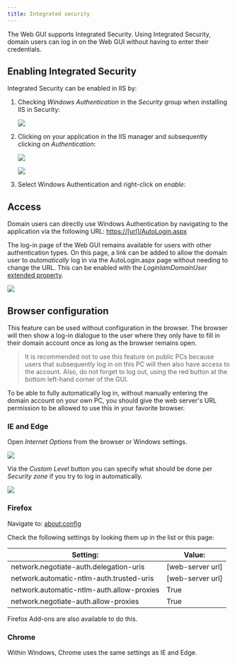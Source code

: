 ```yaml
---
title: Integrated security
---
```


The Web GUI supports Integrated Security. Using Integrated Security, domain users can
log in on the Web GUI without having to enter their credentials.

## Enabling Integrated Security

Integrated Security can be enabled in IIS by:

1. Checking *Windows Authentication* in the *Security* group when installing IIS in Security:
   
   ![](assets/deployment/e4d63d1abdd94cff0aff05fca402977ce3b4798b.png)

2. Clicking on your application in the IIS manager and subsequently clicking on *Authentication*:

   ![](assets/deployment/64c1f338e0b9373c88ada370109a2420da2c4e53.png)

   ![](assets/deployment/8c1e44141936be45195852e6f49ae9dd526e85a9.png)

3. Select Windows Authentication and right-click on *enable*:

## Access

Domain users can directly use Windows Authentication by navigating to the application via the following URL:
<https://[url]/AutoLogin.aspx>

The log-in page of the Web GUI remains available for users with other authentication types. On this page, a link can be
added to allow the domain user to *automatically* log in via the AutoLogin.aspx page without needing to change the URL.
This can be enabled with the *LoginIamDomainUser* [extended property](../sf/extended_properties).

![](assets/deployment/3f52e2ec73f8c6e035af92356caf2e368a26d744.png)

## Browser configuration

This feature can be used without configuration in the browser. The browser will then show a log-in dialogue to the user
where they only have to fill in their domain account once as long as the browser remains open.

> It is recommended not to use this feature on public PCs because users that subsequently log in on this PC will then also
> have access to the account. Also, do not forget to log out, using the red button at the bottom left-hand corner of the GUI.

To be able to fully automatically log in, without manually entering the domain account on your own PC, you should give
the web server's URL permission to be allowed to use this in your favorite browser.

### IE and Edge

Open *Internet Options* from the browser or Windows settings.

![](assets/deployment/38d79c7b5b1682cd50beaa23bf59b2fdce41246b.png)

Via the *Custom Level* button you can specify what should be done per *Security zone* if you try to log in automatically.

![](assets/deployment/a3e686f5a4b7f9559945aa8938fefccd8dd94b37.png)

### Firefox

Navigate to: <about:config>

Check the following settings by looking them up in the list or this page:

| Setting:                                  | Value:           |
| ----------------------------------------- | ---------------- |
| network.negotiate-auth.delegation-uris    | [web-server url] |
| network.automatic-ntlm-auth.trusted-uris  | [web-server url] |
| network.automatic-ntlm-auth.allow-proxies | True             |
| network.negotiate-auth.allow-proxies      | True             |

Firefox Add-ons are also available to do this.

### Chrome

Within Windows, Chrome uses the same settings as IE and Edge.